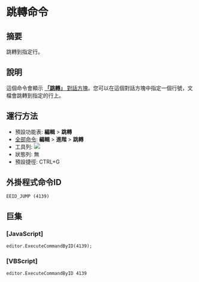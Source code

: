 # 跳轉命令

## 摘要

跳轉到指定行。

## 說明

這個命令會顯示 [**「跳轉」** 對話方塊](../../dlg/jump/index)。您可以在這個對話方塊中指定一個行號，文檔會跳轉到指定的行上。

## 運行方法

- 預設功能表: **編輯** \> **跳轉**
- [全部命令](../tools/all_commands): **編輯** \> **進階**
\> **跳轉**
- 工具列: ![](../../images/jump..png)
- 狀態列: 無
- 預設捷徑: CTRL+G

## 外掛程式命令ID

```
EEID_JUMP (4139)
```

## 巨集

### \[JavaScript\]

```
editor.ExecuteCommandByID(4139);
```

### \[VBScript\]

```
editor.ExecuteCommandByID 4139
```
